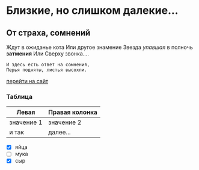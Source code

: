 Близкие, но слишком далекие...
==============================
От страха, сомнений
-------------------
Ждут в ожиданье кота
Или другое знамение
Звезда _упавшая_ в полночь **затмения**
Или Сверху звонка....

```
И здесь есть ответ на сомнения,
Перья подняты, листья высохли.
```
[перейти на сайт](http://dummo.ru)

### Таблица
Левая | Правая колонка
-------|-----
значение 1 | значение 2
и так|далее...

- [x] яйца
- [ ] мука
- [x] сыр
